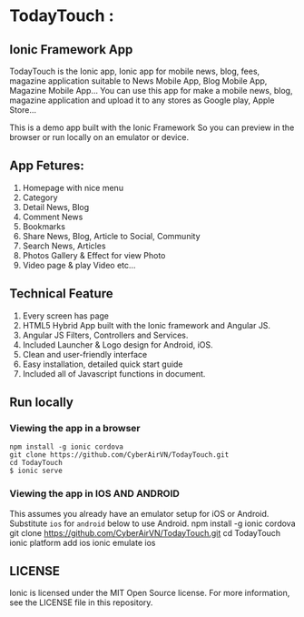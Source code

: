 # TodayTouch :  

## Ionic Framework App

TodayTouch is the Ionic app, Ionic app for mobile news, blog, fees, magazine application suitable to News Mobile App, Blog Mobile App, Magazine Mobile App… You can use this app for make a mobile news, blog, magazine application and upload it to any stores as Google play, Apple Store…

This is a demo app built with the Ionic Framework
So you can preview in the browser or run locally on an emulator or device.

## App Fetures:

1. Homepage with nice menu
2. Category
3. Detail News, Blog
4. Comment News
5. Bookmarks
6. Share News, Blog, Article to Social, Community
7. Search News, Articles
8. Photos Gallery & Effect for view Photo
9. Video page & play Video
etc…

## Technical Feature

1. Every screen has page
2. HTML5 Hybrid App built with the Ionic framework and Angular JS.
3. Angular JS Filters, Controllers and Services.
4. Included Launcher & Logo design for Android, iOS.
5. Clean and user-friendly interface
6. Easy installation, detailed quick start guide
7. Included all of Javascript functions in document.

## Run locally

### Viewing the app in a browser


    npm install -g ionic cordova
    git clone https://github.com/CyberAirVN/TodayTouch.git
    cd TodayTouch
    $ ionic serve
### Viewing the app in IOS AND ANDROID
This assumes you already have an emulator setup for iOS or Android. Substitute `ios` for `android` below to use Android.
    npm install -g ionic cordova
    git clone https://github.com/CyberAirVN/TodayTouch.git
    cd TodayTouch
    ionic platform add ios
    ionic emulate ios
## LICENSE

Ionic is licensed under the MIT Open Source license. For more information, see the LICENSE file in this repository.
